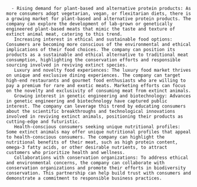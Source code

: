       - Rising demand for plant-based and alternative protein products: As more consumers adopt vegetarian, vegan, or flexitarian diets, there is a growing market for plant-based and alternative protein products. The company can explore the development of lab-grown or genetically engineered plant-based meats that mimic the taste and texture of extinct animal meat, catering to this trend.
       Increasing interest in ethical and sustainable food options: Consumers are becoming more conscious of the environmental and ethical implications of their food choices. The company can position its products as a sustainable and ethical alternative to traditional meat consumption, highlighting the conservation efforts and responsible sourcing involved in reviving extinct species.
       Luxury and novelty food experiences: The luxury food market thrives on unique and exclusive dining experiences. The company can target high-end restaurants and gourmet food enthusiasts who are willing to pay a premium for rare and exotic meats. Marketing efforts can focus on the novelty and exclusivity of consuming meat from extinct animals.
       Growing interest in genetic engineering and biotechnology: Advances in genetic engineering and biotechnology have captured public interest. The company can leverage this trend by educating consumers about the scientific breakthroughs and technological innovations involved in reviving extinct animals, positioning their products as cutting-edge and futuristic.
       Health-conscious consumers seeking unique nutritional profiles: Some extinct animals may offer unique nutritional profiles that appeal to health-conscious consumers. The company can highlight the nutritional benefits of their meat, such as high protein content, omega-3 fatty acids, or other desirable nutrients, to attract customers who prioritize health and wellness.
       Collaborations with conservation organizations: To address ethical and environmental concerns, the company can collaborate with conservation organizations and promote their efforts in biodiversity conservation. This partnership can help build trust with consumers and demonstrate a commitment to responsible business practices.

